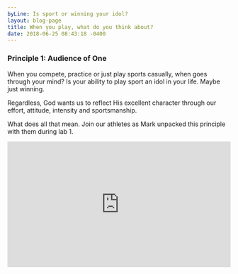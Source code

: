```yaml
---
byLine: Is sport or winning your idol?
layout: blog-page
title: When you play, what do you think about?
date: 2018-06-25 08:43:18 -0400
---
```

### Principle 1:  Audience of One

When you compete, practice or just play sports casually, when goes through your mind?  Is your ability to play sport an idol in your life.  Maybe just winning.

Regardless, God wants us to reflect His excellent character through our effort, attitude, intensity and sportsmanship.

What does all that mean.  Join our athletes as Mark unpacked this principle with them during lab 1.

<iframe width="504" height="284" src="https://www.youtube.com/embed/iOJloM6K8pc?rel=0" frameborder="0" allow="auto

**_Rick for the Team_**

Want to learn more contact [Laurel.Riley@athletesinaction.org](mailto:laurel.riley@athletesinaction.org)

### [**Ready to Register?**](https://my.athletesinaction.org/public/forms/SCRC-Camp.aspx)

***

#### **#UTCXenia     #UTCstory**

Follow the HS UTC 2018 on  [Facebook](https://www.facebook.com/aiatotalathletecomplex/) & [Instagram](https://www.instagram.com/aia_sports_complex/)

More about the  [AIA Sports Complex](http://www.aiasportscomplex.com/)